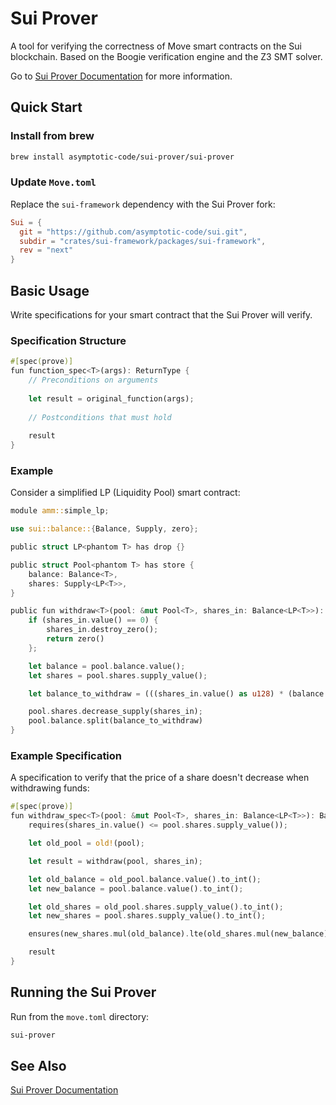 # Sui Prover

A tool for verifying the correctness of Move smart contracts on the Sui blockchain. Based on the Boogie verification engine and the Z3 SMT solver.

Go to [Sui Prover Documentation](https://info.asymptotic.tech/sui-prover) for more information.

## Quick Start

### Install from brew

```bash
brew install asymptotic-code/sui-prover/sui-prover
```

### Update `Move.toml`

Replace the `sui-framework` dependency with the Sui Prover fork:

```toml
Sui = { 
  git = "https://github.com/asymptotic-code/sui.git", 
  subdir = "crates/sui-framework/packages/sui-framework", 
  rev = "next" 
}
```

## Basic Usage

Write specifications for your smart contract that the Sui Prover will verify.

### Specification Structure

```rust
#[spec(prove)]
fun function_spec<T>(args): ReturnType {
    // Preconditions on arguments
    
    let result = original_function(args);
    
    // Postconditions that must hold
    
    result
}
```

### Example

Consider a simplified LP (Liquidity Pool) smart contract:

```rust
module amm::simple_lp;

use sui::balance::{Balance, Supply, zero};

public struct LP<phantom T> has drop {}

public struct Pool<phantom T> has store {
    balance: Balance<T>,
    shares: Supply<LP<T>>,
}

public fun withdraw<T>(pool: &mut Pool<T>, shares_in: Balance<LP<T>>): Balance<T> {
    if (shares_in.value() == 0) {
        shares_in.destroy_zero();
        return zero()
    };

    let balance = pool.balance.value();
    let shares = pool.shares.supply_value();

    let balance_to_withdraw = (((shares_in.value() as u128) * (balance as u128)) / (shares as u128)) as u64;

    pool.shares.decrease_supply(shares_in);
    pool.balance.split(balance_to_withdraw)
}
```

### Example Specification

A specification to verify that the price of a share doesn't decrease when withdrawing funds:

```rust
#[spec(prove)]
fun withdraw_spec<T>(pool: &mut Pool<T>, shares_in: Balance<LP<T>>): Balance<T> {
    requires(shares_in.value() <= pool.shares.supply_value());

    let old_pool = old!(pool);

    let result = withdraw(pool, shares_in);

    let old_balance = old_pool.balance.value().to_int();
    let new_balance = pool.balance.value().to_int();

    let old_shares = old_pool.shares.supply_value().to_int();
    let new_shares = pool.shares.supply_value().to_int();

    ensures(new_shares.mul(old_balance).lte(old_shares.mul(new_balance)));

    result
}
```

## Running the Sui Prover

Run from the `move.toml` directory:

```bash
sui-prover
```

## See Also

[Sui Prover Documentation](https://info.asymptotic.tech/sui-prover)
